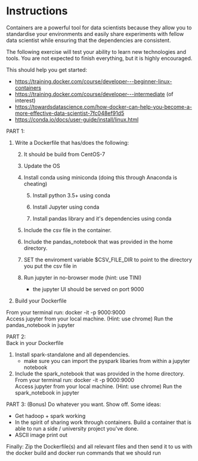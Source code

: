 # Instructions 

Containers are a powerful tool for data scientists because they allow you to standardise your environments and easily share experiments with fellow data scientist while ensuring that the dependencies are consistent.

The following exercise will test your ability to learn new technologies and tools. 
You are not expected to finish everything, but it is highly encouraged. 

This should help you get started: 
* https://training.docker.com/course/developer---beginner-linux-containers
* https://training.docker.com/course/developer---intermediate (of interest)
* https://towardsdatascience.com/how-docker-can-help-you-become-a-more-effective-data-scientist-7fc048ef91d5
* https://conda.io/docs/user-guide/install/linux.html

PART 1:
1) Write a Dockerfile that has/does the following:
    
    2) It should be build from CentOS-7
    
    3) Update the OS
    
    4) Install conda using miniconda (doing this through Anaconda is cheating)
    
        5) Install python 3.5+ using conda
    
        6) Install Jupyter using conda
    
        7) Install pandas library and it's dependencies using conda
    
    8) Include the csv file in the container.
    
    9) Include the pandas_notebook that was provided in the home directory.
    
    9) SET the enviroment variable $CSV_FILE_DIR to point to the directory you put the csv file in
    
    10) Run jupyter in no-browser mode (hint: use TINI)    
        - the jupyter UI should be served on port 9000

11) Build your Dockerfile    

From your terminal run: docker -it -p 9000:9000 <tag of your image>    
Access jupyter from your local machine. (Hint: use chrome) 
Run the pandas_notebook in jupyter

PART 2:  
Back in your Dockerfile    
1) Install spark-standalone and all dependencies.
    - make sure you can import the pyspark libaries from within a jupyter notebook
2) Include the spark_notebook that was provided in the home directory.
From your terminal run: docker -it -p 9000:9000 <tag of your image>    
Access jupyter from your local machine. (Hint: use chrome) 
Run the spark_notebook in jupyter

PART 3: (Bonus)
Do whatever you want. Show off.
Some ideas:
* Get hadoop + spark working
* In the spirit of sharing work through containers. Build a container that is able to run a side / university project you've done. 
* ASCII image print out


Finally: Zip the Dockerfile(s) and all relevant files and then send it to us with the docker build and docker run commands that we should run
